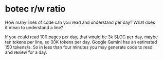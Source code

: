 # botec r/w ratio

How many lines of code can you read and understand per day? What does it mean
to understand a line?

If you could read 100 pages per day, that would be 3k SLOC per day, maybe ten
tokens per line, so 30K tokens per day. Google Gemini has an estimated 150
tokens/s. So in less than four minutes you may generate code to read and review
for a day.
